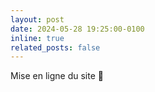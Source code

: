 ```yaml
---
layout: post
date: 2024-05-28 19:25:00-0100
inline: true
related_posts: false
---
```


Mise en ligne du site :rocket:
